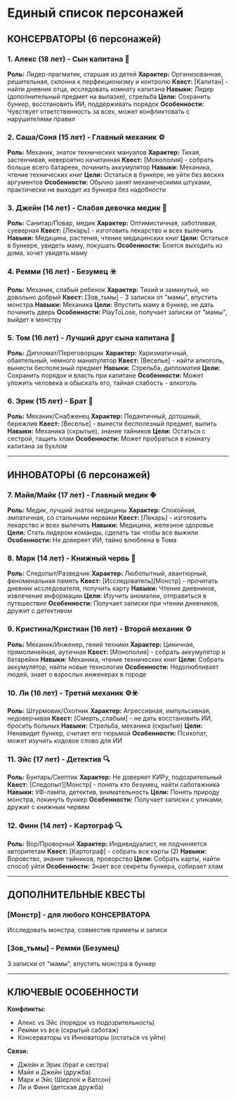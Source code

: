 # Единый список персонажей

## КОНСЕРВАТОРЫ (6 персонажей)

### 1. Алекс (18 лет) - Сын капитана 🔫
**Роль:** Лидер-прагматик, старшая из детей
**Характер:** Организованная, решительная, склонна к перфекционизму и контролю
**Квест:** [Капитан] - найти дневник отца, исследовать комнату капитана
**Навыки:** Лидер (дополнительный предмет на вылазке), стрельба
**Цели:** Сохранить бункер, восстановить ИИ, поддерживать порядок
**Особенности:** Чувствует ответственность за всех, может конфликтовать с нарушителями правил

### 2. Саша/Соня (15 лет) - Главный механик ⚙️
**Роль:** Механик, знаток технических мануалов
**Характер:** Тихая, застенчивая, невероятно начитанная
**Квест:** [Монополия] - собрать больше всего батареек, починить аккумулятор
**Навыки:** Механика, чтение технических книг
**Цели:** Остаться в бункере, не уйти без веских аргументов
**Особенности:** Обычно занят механическими штуками, практически не выходит из бункера без надобности

### 3. Джейн (14 лет) - Слабая девочка медик 🌱
**Роль:** Санитар/Повар, медик
**Характер:** Оптимистичная, заботливая, суеверная
**Квест:** [Лекарь] - изготовить лекарство и всех вылечить
**Навыки:** Медицина, растения, чтение медицинских книг
**Цели:** Остаться в бункере, увидеть маму, покушать
**Особенности:** Боится выходить из дома, хочет увидеть маму

### 4. Ремми (16 лет) - Безумец ☣️
**Роль:** Механик, слабый ребенок
**Характер:** Тихий и замкнутый, но довольно добрый
**Квест:** [Зов_тьмы] - 3 записки от "мамы", впустить монстра
**Навыки:** Механика
**Цели:** Впустить маму в бункер, не дать починить дверь
**Особенности:** PlayToLose, получает записки от "мамы", выйдет к монстру

### 5. Том (16 лет) - Лучший друг сына капитана 🔫
**Роль:** Дипломат/Переговорщик
**Характер:** Харизматичный, обаятельный, немного манипулятор
**Квест:** [Веселье] - найти алкоголь, вынести бесполезный предмет
**Навыки:** Стрельба, дипломатия
**Цели:** Сохранить порядок и власть при капитане
**Особенности:** Может уложить человека и обыскать его, тайная слабость - алкоголь

### 6. Эрик (15 лет) - Брат 🌱
**Роль:** Механик/Снабженец
**Характер:** Педантичный, дотошный, бережлив
**Квест:** [Веселье] - вынести бесполезный предмет, выпить
**Навыки:** Механика (скрытые), знание тайников
**Цели:** Остаться с сестрой, тащить хлам
**Особенности:** Может пробраться в комнату капитана за бухлом

---

## ИННОВАТОРЫ (6 персонажей)

### 7. Майя/Майк (17 лет) - Главный медик ✙
**Роль:** Медик, лучший знаток медицины
**Характер:** Спокойная, эмпатичная, со стальными нервами
**Квест:** [Лекарь] - изготовить лекарство и всех вылечить
**Навыки:** Медицина, железное здоровье
**Цели:** Стать лидером команды, сделать так чтобы все выжили
**Особенности:** Не доверяет ИИ, тайно влюблена в Тома

### 8. Марк (14 лет) - Книжный червь 📕
**Роль:** Следопыт/Разведчик
**Характер:** Любопытный, авантюрный, феноменальная память
**Квест:** [Исследователь][Монстр] - прочитать дневник исследователя, получить карту
**Навыки:** Чтение дневников, извлечение информации
**Цели:** Изучить аномалии, отправиться в путешествие
**Особенности:** Получает записки при чтении дневников, дружит с детективом

### 9. Кристина/Кристиан (16 лет) - Второй механик ⚙️
**Роль:** Механик/Инженер, гений техники
**Характер:** Циничная, прямолинейная, аутичная
**Квест:** [Монополия] - собрать аккумулятор и батарейки
**Навыки:** Механика, чтение технических книг
**Цели:** Собрать аккумулятор, найти новые технологии
**Особенности:** Недолюбливает людей, знает о взрослых инженерах в городе

### 10. Ли (16 лет) - Третий механик ⚙️☣️
**Роль:** Штурмовик/Охотник
**Характер:** Агрессивная, импульсивная, недоверчивая
**Квест:** [Смерть_слабым] - не дать восстановить ИИ, бросить больных
**Навыки:** Стрельба, механика (скрытые)
**Цели:** Ненавидит бункер, считает его тюрьмой
**Особенности:** Психопат, может изучить кодовое слово для ИИ

### 11. Эйс (17 лет) - Детектив 🔍
**Роль:** Бунтарь/Скептик
**Характер:** Не доверяет КИРу, подозрительный
**Квест:** [Следопыт][Монстр] - понять кто безумец, найти саботажника
**Навыки:** УФ-лампа, детектив, внимательность
**Цели:** Понять природу монстра, покинуть бункер
**Особенности:** Получает записки с уликами, дружит с книжным червем

### 12. Финн (14 лет) - Картограф 🔍
**Роль:** Вор/Проворный
**Характер:** Индивидуалист, не подчиняется авторитетам
**Квест:** [Картограф] - собрать все карты (2)
**Навыки:** Воровство, знание тайников, проворство
**Цели:** Собрать карты, найти способ уйти
**Особенности:** Знает все секреты бункера, собирает хлам

---

## ДОПОЛНИТЕЛЬНЫЕ КВЕСТЫ

### [Монстр] - для любого КОНСЕРВАТОРА
Исследовать монстра, совместив приметы и записи

### [Зов_тьмы] - Ремми (Безумец)
3 записки от "мамы", впустить монстра в бункер

---

## КЛЮЧЕВЫЕ ОСОБЕННОСТИ

**Конфликты:**
- Алекс vs Эйс (порядок vs подозрительность)
- Ремми vs все (скрытый саботаж)
- Консерваторы vs Инноваторы (остаться vs уйти)

**Связи:**
- Джейн и Эрик (брат и сестра)
- Майя и Джейн (дружба)
- Марк и Эйс (Шерлок и Ватсон)
- Ли и Финн (детская дружба)
